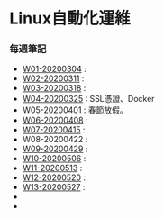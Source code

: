 # Linux自動化運維
### 每週筆記
* [W01-20200304](https://github.com/linjiachi/Linux_note/blob/109-2/Weekly_Note/W01-20200304.md) : 
* [W02-20200311](https://github.com/linjiachi/Linux_note/blob/109-2/Weekly_Note/W02-20200311.md) : 
* [W03-20200318](https://github.com/linjiachi/Linux_note/blob/109-2/Weekly_Note/W03-20200318.md) : 
* [W04-20200325](https://github.com/linjiachi/Linux_note/blob/109-2/Weekly_Note/W04-20200325.md) : SSL憑證、Docker
* W05-20200401 : 春節放假。
* [W06-20200408](https://github.com/linjiachi/Linux_note/blob/109-2/Weekly_Note/W06-20200408.md) : 
* [W07-20200415](https://github.com/linjiachi/Linux_note/blob/109-2/Weekly_Note/W07-20200415.md) : 
* W08-20200422 : 
* [W09-20200429](https://github.com/linjiachi/Linux_note/blob/109-2/Weekly_Note/W09-20200429.md) : 
* [W10-20200506](https://github.com/linjiachi/Linux_note/blob/109-2/Weekly_Note/W10-20200506.md) : 
* [W11-20200513](https://github.com/linjiachi/Linux_note/blob/109-2/Weekly_Note/W11-20200513.md) : 
* [W12-20200520](https://github.com/linjiachi/Linux_note/blob/109-2/Weekly_Note/W12-20200520.md) : 
* [W13-20200527](https://github.com/linjiachi/Linux_note/blob/109-2/Weekly_Note/W13-20200527.md) : 
* []()
* []()
